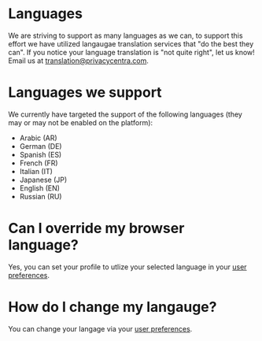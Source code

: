 # Languages

We are striving to support as many languages as we can, to support this effort we have utilized langaugae translation services that "do the best they can". If you notice your language translation is "not quite right", let us know!  Email us at translation@privacycentra.com.

#   Languages we support

We currently have targeted the support of the following languages (they may or may not be enabled on the platform):

-   Arabic (AR)
-   German (DE)
-   Spanish (ES)
-   French (FR)
-   Italian (IT)
-   Japanese (JP)
-   English (EN)
-   Russian (RU)

#   Can I override my browser language?

Yes, you can set your profile to utlize your selected language in your [user preferences](Preferences.md).

#   How do I change my langauge?

You can change your langage via your [user preferences](Preferences.md).